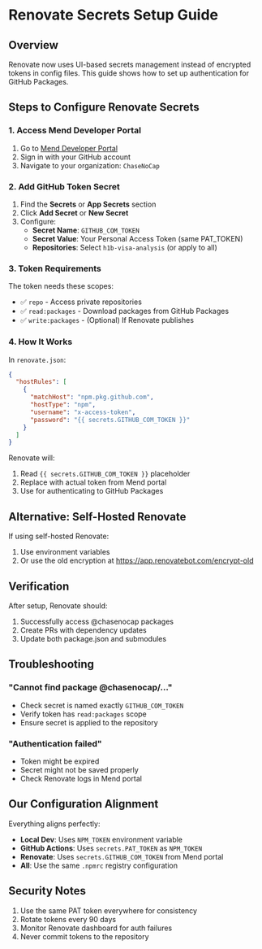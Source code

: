 # Renovate Secrets Setup Guide

## Overview

Renovate now uses UI-based secrets management instead of encrypted tokens in config files. This guide shows how to set up authentication for GitHub Packages.

## Steps to Configure Renovate Secrets

### 1. Access Mend Developer Portal

1. Go to [Mend Developer Portal](https://developer.mend.io/)
2. Sign in with your GitHub account
3. Navigate to your organization: `ChaseNoCap`

### 2. Add GitHub Token Secret

1. Find the **Secrets** or **App Secrets** section
2. Click **Add Secret** or **New Secret**
3. Configure:
   - **Secret Name**: `GITHUB_COM_TOKEN`
   - **Secret Value**: Your Personal Access Token (same PAT_TOKEN)
   - **Repositories**: Select `h1b-visa-analysis` (or apply to all)

### 3. Token Requirements

The token needs these scopes:
- ✅ `repo` - Access private repositories
- ✅ `read:packages` - Download packages from GitHub Packages
- ✅ `write:packages` - (Optional) If Renovate publishes

### 4. How It Works

In `renovate.json`:
```json
{
  "hostRules": [
    {
      "matchHost": "npm.pkg.github.com",
      "hostType": "npm",
      "username": "x-access-token",
      "password": "{{ secrets.GITHUB_COM_TOKEN }}"
    }
  ]
}
```

Renovate will:
1. Read `{{ secrets.GITHUB_COM_TOKEN }}` placeholder
2. Replace with actual token from Mend portal
3. Use for authenticating to GitHub Packages

## Alternative: Self-Hosted Renovate

If using self-hosted Renovate:
1. Use environment variables
2. Or use the old encryption at https://app.renovatebot.com/encrypt-old

## Verification

After setup, Renovate should:
1. Successfully access @chasenocap packages
2. Create PRs with dependency updates
3. Update both package.json and submodules

## Troubleshooting

### "Cannot find package @chasenocap/..."
- Check secret is named exactly `GITHUB_COM_TOKEN`
- Verify token has `read:packages` scope
- Ensure secret is applied to the repository

### "Authentication failed"
- Token might be expired
- Secret might not be saved properly
- Check Renovate logs in Mend portal

## Our Configuration Alignment

Everything aligns perfectly:
- **Local Dev**: Uses `NPM_TOKEN` environment variable
- **GitHub Actions**: Uses `secrets.PAT_TOKEN` as `NPM_TOKEN`
- **Renovate**: Uses `secrets.GITHUB_COM_TOKEN` from Mend portal
- **All**: Use the same `.npmrc` registry configuration

## Security Notes

1. Use the same PAT token everywhere for consistency
2. Rotate tokens every 90 days
3. Monitor Renovate dashboard for auth failures
4. Never commit tokens to the repository